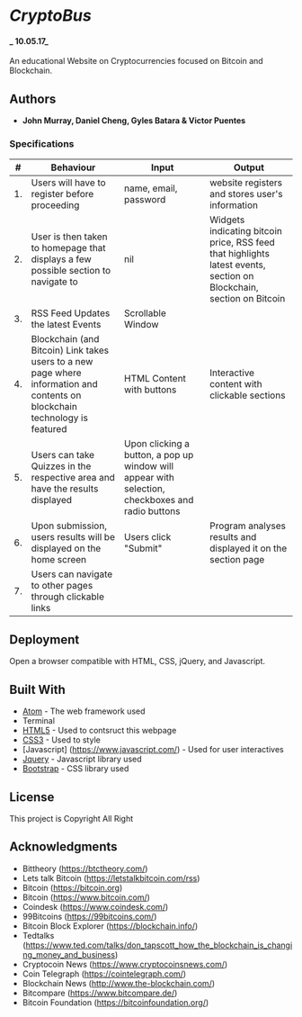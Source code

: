
# _CryptoBus_

#### _ 10.05.17_

An educational Website on Cryptocurrencies focused on Bitcoin and Blockchain.

## Authors

* **John Murray, Daniel Cheng, Gyles Batara & Victor Puentes**

### Specifications

| # |Behaviour|Input|Output|
|---|---|---|---|
|1. |Users will have to register before proceeding | name, email, password | website registers and stores user's information|
|2. |User is then taken to homepage that displays a few possible section to navigate to |nil| Widgets indicating bitcoin price, RSS feed that highlights latest events, section on Blockchain, section on Bitcoin  |
|3. |RSS Feed Updates the latest Events| Scrollable Window | |
|4. | Blockchain (and Bitcoin) Link takes users to a new page where information and contents on blockchain technology is featured| HTML Content with buttons| Interactive content with clickable sections |
|5. | Users can take Quizzes in the respective area and have the results displayed | Upon clicking a button, a pop up window will appear with selection, checkboxes and radio buttons |  |
|6. |Upon submission, users results will be displayed on the home screen | Users click "Submit" |Program analyses results and displayed it on the section page|
|7. |Users can navigate to other pages through clickable links| |  |


## Deployment

Open a browser compatible with HTML, CSS, jQuery, and Javascript.

## Built With

* [Atom](http://www.atom.io) - The web framework used
* Terminal
* [HTML5](https://developer.mozilla.org/en-US/docs/Web/Guide/HTML/HTML5) - Used to contsruct this webpage
* [CSS3](http://html.com/css/) - Used to style
* [Javascript] (https://www.javascript.com/) - Used for user interactives
* [Jquery](https://jquery.com/) - Javascript library used
* [Bootstrap](http://getbootstrap.com/) - CSS library used


## License

This project is Copyright All Right

## Acknowledgments

* Bittheory (https://btctheory.com/)
* Lets talk Bitcoin (https://letstalkbitcoin.com/rss)
* Bitcoin (https://bitcoin.org)
* Bitcoin (https://www.bitcoin.com/)
* Coindesk (https://www.coindesk.com/)
* 99Bitcoins (https://99bitcoins.com/)
* Bitcoin Block Explorer (https://blockchain.info/)
* Tedtalks (https://www.ted.com/talks/don_tapscott_how_the_blockchain_is_changing_money_and_business)
* Cryptocoin News (https://www.cryptocoinsnews.com/)
* Coin Telegraph (https://cointelegraph.com/)
* Blockchain News (http://www.the-blockchain.com/)
* Bitcompare (https://www.bitcompare.de/)
* Bitcoin Foundation (https://bitcoinfoundation.org/)
